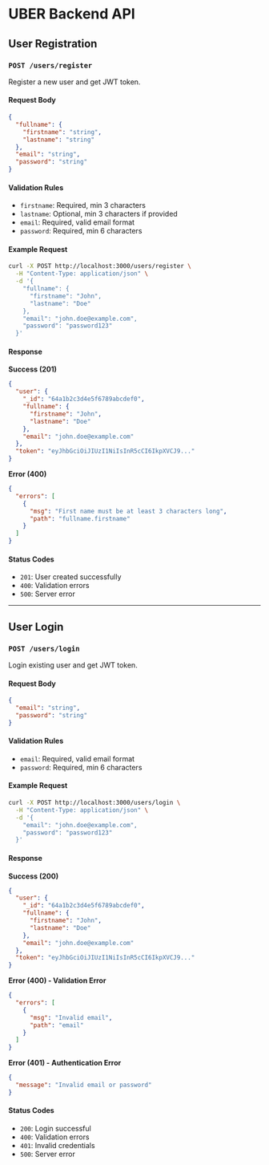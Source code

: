 # UBER Backend API

## User Registration

### `POST /users/register`

Register a new user and get JWT token.

#### Request Body
```json
{
  "fullname": {
    "firstname": "string",
    "lastname": "string"
  },
  "email": "string",
  "password": "string"
}
```

#### Validation Rules
- `firstname`: Required, min 3 characters
- `lastname`: Optional, min 3 characters if provided
- `email`: Required, valid email format
- `password`: Required, min 6 characters

#### Example Request
```bash
curl -X POST http://localhost:3000/users/register \
  -H "Content-Type: application/json" \
  -d '{
    "fullname": {
      "firstname": "John",
      "lastname": "Doe"
    },
    "email": "john.doe@example.com",
    "password": "password123"
  }'
```

#### Response

**Success (201)**
```json
{
  "user": {
    "_id": "64a1b2c3d4e5f6789abcdef0",
    "fullname": {
      "firstname": "John",
      "lastname": "Doe"
    },
    "email": "john.doe@example.com"
  },
  "token": "eyJhbGciOiJIUzI1NiIsInR5cCI6IkpXVCJ9..."
}
```

**Error (400)**
```json
{
  "errors": [
    {
      "msg": "First name must be at least 3 characters long",
      "path": "fullname.firstname"
    }
  ]
}
```

#### Status Codes
- `201`: User created successfully
- `400`: Validation errors
- `500`: Server error

---

## User Login

### `POST /users/login`

Login existing user and get JWT token.

#### Request Body
```json
{
  "email": "string",
  "password": "string"
}
```

#### Validation Rules
- `email`: Required, valid email format
- `password`: Required, min 6 characters

#### Example Request
```bash
curl -X POST http://localhost:3000/users/login \
  -H "Content-Type: application/json" \
  -d '{
    "email": "john.doe@example.com",
    "password": "password123"
  }'
```

#### Response

**Success (200)**
```json
{
  "user": {
    "_id": "64a1b2c3d4e5f6789abcdef0",
    "fullname": {
      "firstname": "John",
      "lastname": "Doe"
    },
    "email": "john.doe@example.com"
  },
  "token": "eyJhbGciOiJIUzI1NiIsInR5cCI6IkpXVCJ9..."
}
```

**Error (400) - Validation Error**
```json
{
  "errors": [
    {
      "msg": "Invalid email",
      "path": "email"
    }
  ]
}
```

**Error (401) - Authentication Error**
```json
{
  "message": "Invalid email or password"
}
```

#### Status Codes
- `200`: Login successful
- `400`: Validation errors
- `401`: Invalid credentials
- `500`: Server error